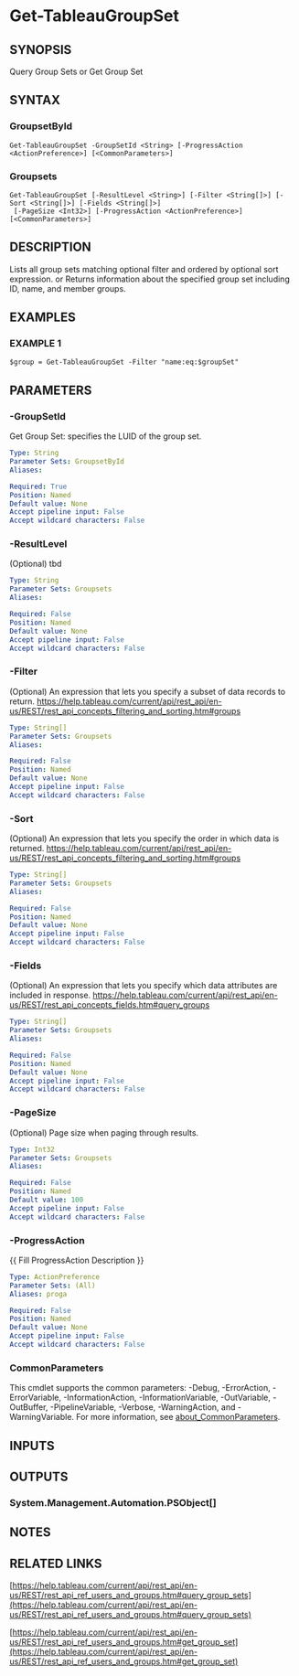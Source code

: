 # Get-TableauGroupSet

## SYNOPSIS
Query Group Sets
or
Get Group Set

## SYNTAX

### GroupsetById
```
Get-TableauGroupSet -GroupSetId <String> [-ProgressAction <ActionPreference>] [<CommonParameters>]
```

### Groupsets
```
Get-TableauGroupSet [-ResultLevel <String>] [-Filter <String[]>] [-Sort <String[]>] [-Fields <String[]>]
 [-PageSize <Int32>] [-ProgressAction <ActionPreference>] [<CommonParameters>]
```

## DESCRIPTION
Lists all group sets matching optional filter and ordered by optional sort expression.
or
Returns information about the specified group set including ID, name, and member groups.

## EXAMPLES

### EXAMPLE 1
```
$group = Get-TableauGroupSet -Filter "name:eq:$groupSet"
```

## PARAMETERS

### -GroupSetId
Get Group Set: specifies the LUID of the group set.

```yaml
Type: String
Parameter Sets: GroupsetById
Aliases:

Required: True
Position: Named
Default value: None
Accept pipeline input: False
Accept wildcard characters: False
```

### -ResultLevel
(Optional) tbd

```yaml
Type: String
Parameter Sets: Groupsets
Aliases:

Required: False
Position: Named
Default value: None
Accept pipeline input: False
Accept wildcard characters: False
```

### -Filter
(Optional)
An expression that lets you specify a subset of data records to return.
https://help.tableau.com/current/api/rest_api/en-us/REST/rest_api_concepts_filtering_and_sorting.htm#groups

```yaml
Type: String[]
Parameter Sets: Groupsets
Aliases:

Required: False
Position: Named
Default value: None
Accept pipeline input: False
Accept wildcard characters: False
```

### -Sort
(Optional)
An expression that lets you specify the order in which data is returned.
https://help.tableau.com/current/api/rest_api/en-us/REST/rest_api_concepts_filtering_and_sorting.htm#groups

```yaml
Type: String[]
Parameter Sets: Groupsets
Aliases:

Required: False
Position: Named
Default value: None
Accept pipeline input: False
Accept wildcard characters: False
```

### -Fields
(Optional)
An expression that lets you specify which data attributes are included in response.
https://help.tableau.com/current/api/rest_api/en-us/REST/rest_api_concepts_fields.htm#query_groups

```yaml
Type: String[]
Parameter Sets: Groupsets
Aliases:

Required: False
Position: Named
Default value: None
Accept pipeline input: False
Accept wildcard characters: False
```

### -PageSize
(Optional) Page size when paging through results.

```yaml
Type: Int32
Parameter Sets: Groupsets
Aliases:

Required: False
Position: Named
Default value: 100
Accept pipeline input: False
Accept wildcard characters: False
```

### -ProgressAction
{{ Fill ProgressAction Description }}

```yaml
Type: ActionPreference
Parameter Sets: (All)
Aliases: proga

Required: False
Position: Named
Default value: None
Accept pipeline input: False
Accept wildcard characters: False
```

### CommonParameters
This cmdlet supports the common parameters: -Debug, -ErrorAction, -ErrorVariable, -InformationAction, -InformationVariable, -OutVariable, -OutBuffer, -PipelineVariable, -Verbose, -WarningAction, and -WarningVariable. For more information, see [about_CommonParameters](http://go.microsoft.com/fwlink/?LinkID=113216).

## INPUTS

## OUTPUTS

### System.Management.Automation.PSObject[]
## NOTES

## RELATED LINKS

[https://help.tableau.com/current/api/rest_api/en-us/REST/rest_api_ref_users_and_groups.htm#query_group_sets](https://help.tableau.com/current/api/rest_api/en-us/REST/rest_api_ref_users_and_groups.htm#query_group_sets)

[https://help.tableau.com/current/api/rest_api/en-us/REST/rest_api_ref_users_and_groups.htm#get_group_set](https://help.tableau.com/current/api/rest_api/en-us/REST/rest_api_ref_users_and_groups.htm#get_group_set)

